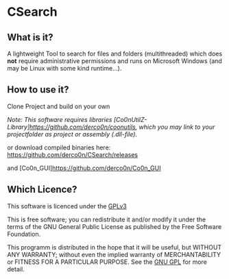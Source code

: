 # CSearch

## What is it?
A lightweight Tool to search for files and folders (multithreaded) which does **not** require administrative permissions and runs on Microsoft Windows (and may be Linux with some kind runtime...).

## How to use it?
Clone Project and build on your own

*Note:
This software requires libraries [Co0nUtilZ-Library]https://github.com/derco0n/coonutils, which you may link to your projectfolder as project or assembly (.dll-file).*

or download compiled binaries here: https://github.com/derco0n/CSearch/releases

and [Co0n_GUI]https://github.com/derco0n/Co0n_GUI

## Which Licence?
This software is licenced under the [GPLv3](https://www.gnu.org/licenses/gpl-3.0.html)

This is free software; you can redistribute it and/or modify it under the terms of the GNU General Public License as published by the Free Software Foundation.

This programm is distributed in the hope that it will be useful, but WITHOUT ANY WARRANTY; without even the implied warranty of MERCHANTABILITY or FITNESS FOR A PARTICULAR PURPOSE. See the [GNU GPL]((https://www.gnu.org/licenses/gpl-3.0.html)) for more detail.

